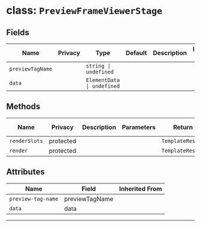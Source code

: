 # class: `PreviewFrameViewerStage`

## Fields

| Name             | Privacy | Type                       | Default | Description | Inherited From |
| ---------------- | ------- | -------------------------- | ------- | ----------- | -------------- |
| `previewTagName` |         | `string \| undefined`      |         |             |                |
| `data`           |         | `ElementData \| undefined` |         |             |                |

## Methods

| Name          | Privacy   | Description | Parameters | Return           | Inherited From |
| ------------- | --------- | ----------- | ---------- | ---------------- | -------------- |
| `renderSlots` | protected |             |            | `TemplateResult` |                |
| `render`      | protected |             |            | `TemplateResult` |                |

## Attributes

| Name               | Field          | Inherited From |
| ------------------ | -------------- | -------------- |
| `preview-tag-name` | previewTagName |                |
| `data`             | data           |                |

<hr/>
